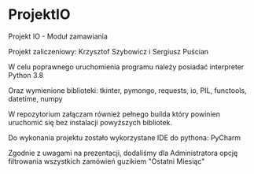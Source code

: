 # ProjektIO
Projekt IO - Moduł zamawiania

Projekt zaliczeniowy: Krzysztof Szybowicz i Sergiusz Puścian

W celu poprawnego uruchomienia programu należy posiadać interpreter Python 3.8

Oraz wymienione biblioteki: 
tkinter,
pymongo,
requests,
io,
PIL,
functools,
datetime,
numpy

W repozytorium załączam również pełnego builda który powinien uruchomić się bez instalacji powyższych bibliotek.

Do wykonania projektu zostało wykorzystane IDE do pythona: PyCharm

Zgodnie z uwagami na prezentacji, dodaliśmy dla Administratora opcję filtrowania wszystkich zamówień guzikiem "Ostatni Miesiąc"
